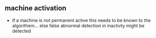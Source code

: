 ## machine activation
- if a machine is not permanent active this needs to be known to the algorithem... else false abnormal detection in inactivty might be detected